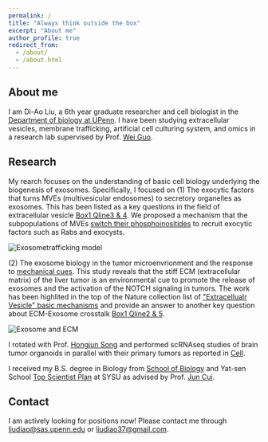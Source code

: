 ```yaml
---
permalink: /
title: "Always think outside the box"
excerpt: "About me"
author_profile: true
redirect_from: 
  - /about/
  - /about.html
---
```


About me
------
I am Di-Ao Liu, a 6th year graduate researcher and cell biologist in the [Department of biology at UPenn](https://www.bio.upenn.edu/). I have been studying extracellular vesicles, membrane trafficking, artificial cell culturing system, and omics in a research lab supervised by Prof. [Wei Guo](https://www.bio.upenn.edu/people/wei-guo). 


Research
------
My rearch focuses on the understanding of basic cell biology underlying the biogenesis of exosomes. Specifically, I focused on 
(1) The exocytic factors that turns MVEs (multivesicular endosomes) to secretory organelles as exosomes. This has been listed as a key questions in the field of extracellular vesicle [Box1 Qline3 & 4](https://www.nature.com/articles/s41580-022-00460-3). We proposed a mechanism that the subpopulations of MVEs [switch their phosphoinositides](https://www.nature.com/articles/s41467-023-42661-0) to recruit exocytic factors such as Rabs and exocysts. 

![Exosometrafficking model](/images/exosometrafficking.png)

(2) The exosome biology in the tumor microenvrionment and the response to [mechanical cues](https://www.nature.com/articles/s41556-023-01092-1). This study reveals that the stiff ECM (extracellular matrix) of the liver tumor is an environmental cue to promote the release of exosomes and the activation of the NOTCH signaling in tumors. The work has been highlited in the top of the Nature collection list of ["Extracellualr Vesicle" basic mechanisms](https://www.nature.com/collections/hjjfdgedbg) and provide an answer to another key question about ECM-Exosome crosstalk [Box1 Qline2 & 5](https://www.nature.com/articles/s41580-022-00460-3). 

![Exosome and ECM](/images/stiffnessexosomemodel.png)

I rotated with Prof. [Hongjun Song](https://www.med.upenn.edu/songlab/) and performed scRNAseq studies of brain tumor organoids in parallel with their primary tumors as reported in [Cell](https://www.med.upenn.edu/songlab/assets/user-content/documents/Cell_Dec2019.pdf). 

I received my B.S. degree in Biology from [School of Biology](https://lifesciences.sysu.edu.cn/) and Yat-sen School [Top Scientist Plan](http://en.moe.gov.cn/features/PressAndInterview/Pressreleases/202001/t20200117_415852.html) at SYSU as advised by Prof. [Jun Cui](https://www.researchgate.net/profile/Jun-Cui-10). 


Contact
------

I am actively looking for positions now! Please contact me through liudiao@sas.upenn.edu or liudiao37@gmail.com.


